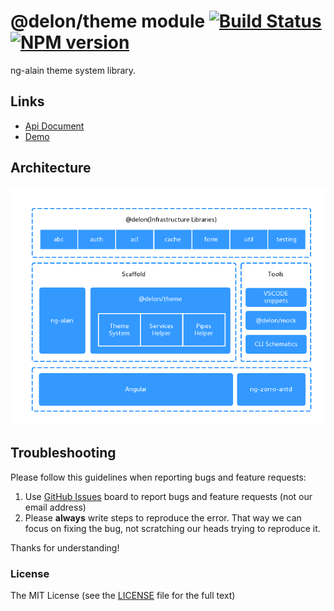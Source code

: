 # @delon/theme module [![Build Status](https://img.shields.io/travis/ng-alain/delon/master.svg?style=flat-square)](https://travis-ci.org/ng-alain/delon) [![NPM version](https://img.shields.io/npm/v/@delon/theme.svg?style=flat-square)](https://www.npmjs.com/package/@delon/theme)

ng-alain theme system library.

## Links

- [Api Document](https://ng-alain.com)
- [Demo](//ng-alain.github.io/ng-alain/)

## Architecture

![Architecture](https://raw.githubusercontent.com/ng-alain/delon/master/_screenshot/architecture.png)

## Troubleshooting

Please follow this guidelines when reporting bugs and feature requests:

1. Use [GitHub Issues](https://github.com/ng-alain/delon/issues) board to report bugs and feature requests (not our email address)
2. Please **always** write steps to reproduce the error. That way we can focus on fixing the bug, not scratching our heads trying to reproduce it.

Thanks for understanding!

### License

The MIT License (see the [LICENSE](https://github.com/ng-alain/delon/blob/master/LICENSE) file for the full text)
